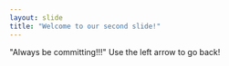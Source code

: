 ```yaml
---
layout: slide
title: "Welcome to our second slide!"
---
```

"Always be committing!!!"
Use the left arrow to go back!
